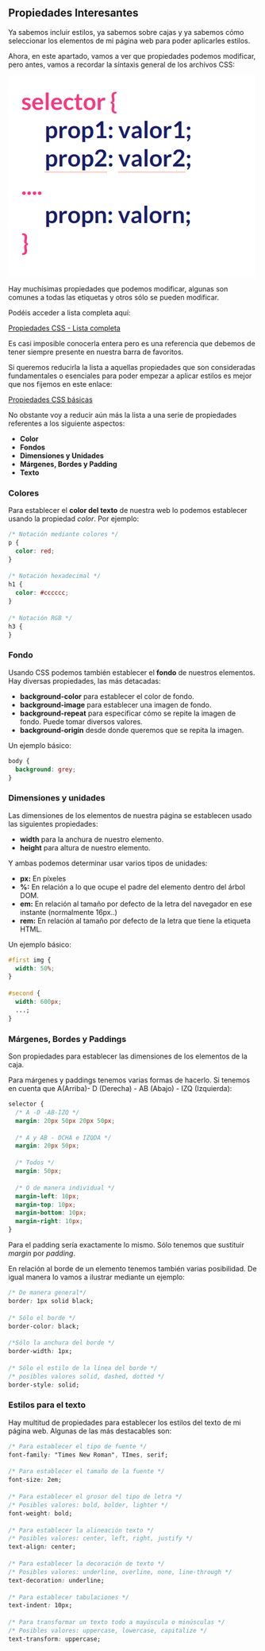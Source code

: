 ## Propiedades Interesantes

Ya sabemos incluir estilos, ya sabemos sobre cajas y ya sabemos cómo seleccionar los elementos de mi página web para poder aplicarles estilos.

Ahora, en este apartado, vamos a ver que propiedades podemos modificar, pero antes, vamos a recordar la síntaxis general de los archivos CSS:

![Selectores CSS](./img/selectores.png)

Hay muchísimas propiedades que podemos modificar, algunas son comunes a todas las etiquetas y otros sólo se pueden modificar.

Podéis acceder a lista completa aquí:

[Propiedades CSS - Lista completa](https://developer.mozilla.org/es/docs/Web/CSS/Referencia_CSS)

Es casi imposible conocerla entera pero es una referencia que debemos de tener siempre presente en nuestra barra de favoritos.

Si queremos reducirla la lista a aquellas propiedades que son consideradas fundamentales o esenciales para poder empezar a aplicar estilos es mejor que nos fijemos en este enlace:

[Propiedades CSS básicas](https://developer.mozilla.org/es/docs/Web/CSS/CSS_Properties_Reference)

No obstante voy a reducir aún más la lista a una serie de propiedades referentes a los siguiente aspectos:

- **Color**
- **Fondos**
- **Dimensiones y Unidades**
- **Márgenes, Bordes y Padding**
- **Texto**

### Colores

Para establecer el **color del texto** de nuestra web lo podemos establecer usando la propiedad _color_. Por ejemplo:

```css
/* Notación mediante colores */
p {
  color: red;
}

/* Notación hexadecimal */
h1 {
  color: #cccccc;
}

/* Notación RGB */
h3 {
}
```

### Fondo

Usando CSS podemos también establecer el **fondo** de nuestros elementos. Hay diversas propiedades, las más detacadas:

- **background-color** para establecer el color de fondo.
- **background-image** para establecer una imagen de fondo.
- **background-repeat** para especificar cómo se repite la imagen de fondo. Puede tomar diversos valores.
- **background-origin** desde donde queremos que se repita la imagen.

Un ejemplo básico:

```css
body {
  background: grey;
}
```

### Dimensiones y unidades

Las dimensiones de los elementos de nuestra página se establecen usado las siguientes propiedades:

- **width** para la anchura de nuestro elemento.
- **height** para altura de nuestro elemento.

Y ambas podemos determinar usar varios tipos de unidades:

- **px:** En píxeles
- **%:** En relación a lo que ocupe el padre del elemento dentro del árbol DOM.
- **em:** En relación al tamaño por defecto de la letra del navegador en ese instante (normalmente 16px..)
- **rem:** En relación al tamaño por defecto de la letra que tiene la etiqueta HTML.

Un ejemplo básico:

```css
#first img {
  width: 50%;
}

#second {
  width: 600px;
  ...;
}
```

### Márgenes, Bordes y Paddings

Son propiedades para establecer las dimensiones de los elementos de la caja.

Para márgenes y paddings tenemos varias formas de hacerlo. Si tenemos en cuenta que A(Arriba)- D (Derecha) - AB (Abajo) - IZQ (Izquierda):

```css
selector {
  /* A -D -AB-IZQ */
  margin: 20px 50px 20px 50px;

  /* A y AB - DCHA e IZQDA */
  margin: 20px 50px;

  /* Todos */
  margin: 50px;

  /* O de manera individual */
  margin-left: 10px;
  margin-top: 10px;
  margin-bottom: 10px;
  margin-right: 10px;
}
```

Para el padding sería exactamente lo mismo. Sólo tenemos que sustituir _margin_ por _padding_.

En relación al borde de un elemento tenemos también varias posibilidad. De igual manera lo vamos a ilustrar mediante un ejemplo:

```css
/* De manera general*/
border: 1px solid black;

/* Sólo el borde */
border-color: black;

/*Sólo la anchura del borde */
border-width: 1px;

/* Sólo el estilo de la línea del borde */
/* posibles valores solid, dashed, dotted */
border-style: solid;
```

### Estilos para el texto

Hay multitud de propiedades para establecer los estilos del texto de mi página web. Algunas de las más destacables son:

```css
/* Para establecer el tipo de fuente */
font-family: "Times New Roman", TImes, serif;

/* Para establecer el tamaño de la fuente */
font-size: 2em;

/* Para establecer el grosor del tipo de letra */
/* Posibles valores: bold, bolder, lighter */
font-weight: bold;

/* Para establecer la alineación texto */
/* Posibles valores: center, left, right, justify */
text-align: center;

/* Para establecer la decoración de texto */
/* Posibles valores: underline, overline, none, line-through */
text-decoration: underline;

/* Para establecer tabulaciones */
text-indent: 10px;

/* Para transformar un texto todo a mayúscula o minúsculas */
/* Posibles valores: uppercase, lowercase, capitalize */
text-transform: uppercase;
```
